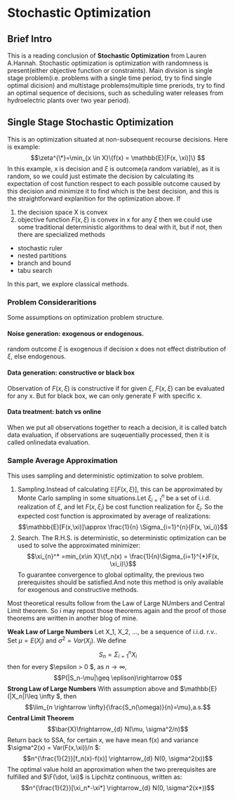 # Stochastic Optimization
## Brief Intro
This is a reading conclusion of **Stochastic Optimization** from Lauren A.Hannah. Stochastic optimization is optimization with randomness is present(either objective function or constraints). Main division is single stage problem(i.e. problems with a single time period, try to find single optimal dicision) and multistage problems(multiple time preriods, try to find an optimal sequence of decisions, such as scheduling water releases from hydroelectric plants over two year period).
## Single Stage Stochastic Optimization
This is an optimization situated at non-subsequent recourse decisions. Here is example:
$$\zeta^{\*}=\min_{x \in X}\{f(x) = \mathbb{E}[F(x, \xi)]\} $$
In this example, x is decision and $\xi$ is outcome(a random variable), as it is random, so we could just estimate the decision by calculating its expectation of cost function respect to each possible outcome caused by this decision and minimize it to find which is the best decision, and this is the straightforward explanition for the optimization above.
If 
1. the decision space X is convex
2. objective function $F(x, \xi)$ is convex in x for any $\xi$
then we could use some traditional deterministic algorithms to deal with it, but if not, then there are specialized methods
* stochastic ruler
* nested partitions
* branch and bound
* tabu search

In this part, we explore classical methods.
### Problem Consideraritions
Some assumptions on optimization problem structure.
#### Noise generation: exogenous or endogenous.
random outcome $\xi$ is exogenous if decision x does not effect distribution of $\xi$, else endogenous.
#### Data generation: constructive or black box
Observation of $F(x, \xi)$ is constructive if for given $\xi$, $F(x, \xi)$ can be evaluated for any x. But for black box, we can only generate F with specific x.
#### Data treatment: batch vs online
When we put all observations together to reach a decision, it is called batch data evaluation, if observations are suqeuentially processed, then it is called onlinedata evaluation.
### Sample Average Approximation
This uses sampling and deterministic optimization to solve problem.
1. Sampling.Instead of calculating $\mathbb{E}[F(x,\xi)]$, this can be approximated by Monte Carlo sampling in some situations.Let $\xi_{i=1}^{n}$ be a set of i.i.d. realization of $\xi$, and let $F(x, \xi_i)$ be cost function realization for $\xi_i$. So the expected cost function is approximated by average of realizations:
$$\mathbb{E}[F(x,\xi)]\approx \frac{1}{n} \Sigma_{i=1}^{n}{F(x, \xi_i)}$$
2. Search. The R.H.S. is deterministic, so deterministic optimization can be used to solve the approximated minimizer:
$$\xi_{n}^* =min_{x\in X}\{f_n(x) = \frac{1}{n}\Sigma_{i=1}^{*}F(x, \xi_i)\}$$
To guarantee convergence to global optimality, the previous two prerequisites should be satisfied.And note this method is only available for exogenous and constructive methods. 

Most theoretical results follow from the Law of Large NUmbers and Central Limit theorem. So i may repost those theorems again and the proof of those theorems are written in another blog of mine.

**Weak Law of Large Numbers** Let X_1, X_2, ..., be a sequence of i.i.d. r.v.. Set $\mu=E(X_j)$ and $\sigma^2=Var(X_j)$. We define 
$$S_n = \Sigma_{i=1}^{n}{X_i}$$
then for every $\epsilon > 0 $, as $n \rightarrow \infty$,
$$P(|S_n-\mu|\geq \eplison)\rightarrow 0$$
**Strong Law of Large Numbers** With assumption above and $\mathbb{E}(|X_n|)\leq \infty $, then $$\lim_{n \rightarrow \infty}{\frac{S_n(\omega)}{n}=\mu},a.s.$$
**Central Limit Theorem** $$\bar{X}\frightarrow_{d} N(\mu, \sigma^2/n)$$
Return back to SSA, for certain x, we have mean f(x) and variance $\sigma^2(x) = Var(F(x,\xi))/n $:
$$n^{\frac{1}{2}}[f_n(x)-f(x)] \rightarrow_{d} N(0, \sigma^2(x))$$
The optimal value hold an approximation when the two prerequisites are fulfilled and $\F(\dot, \xi)$ is Lipchitz continuous, written as:
$$n^{\frac{1}{2}}[\xi_n*-\xi*] \rightarrow_{d} N(0, \sigma^2(x*))$$
